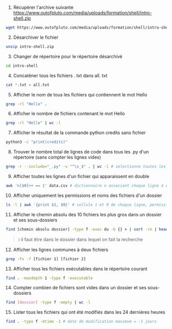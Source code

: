 1. Récupérer l'archive suivante https://www.outofpluto.com/media/uploads/formation/shell/intro-shell.zip

```sh
wget https://www.outofpluto.com/media/uploads/formation/shell/intro-shell.zip
```

2. Désarchiver le fichier

```sh
unzip intro-shell.zip
```

3. Changer de répertoire pour le répertoire désarchivé

```sh
cd intro-shell
```

4. Concaténer tous les fichiers . txt dans all. txt

```sh
cat *.txt > all.txt
```

5. Afficher le nom de tous les fichiers qui contiennent le mot Hello

```sh
grep -rl "Hello" .
```

6. Afficher le nombre de fichiers contenant le mot Hello

```sh
grep -rl "Hello" | wc -l
```

7. Afficher le résultat de la commande python credits sans fichier

```sh
python3 -c "print(credits)"
```

8. Trouver le nombre total de lignes de code dans tous les .py d'un répertoire (sans compter les lignes vides)

```sh
grep -r --include="_.py" -v "^\s_$" . | wc -l # selectionne toutes les lignes sauf celles matchant le regex
```

9. Afficher toutes les lignes d'un fichier qui apparaissent en double

```sh
awk 'n[$0]++ == 1' data.csv # dictionnaire n associant chaque ligne à un chiffre qui s'incrémente
```

10. Afficher uniquement les permissions et noms des fichiers d'un dossier

```sh
ls -l | awk '{print $1, $9}' # cellule 1 et 9 de chaque ligne, permissions et nom
```

11. Afficher le chemin absolu des 10 fichiers les plus gros dans un dossier et ses sous-dossiers

```sh
find [chemin absolu dossier] -type f -exec du -b {} + | sort -rn | head -n 10 # chemin absolu dans le find, puis on tri par taille, puis on select les 10 premiers
```

> ℹ️ il faut être dans le dossier dans lequel on fait la recherche

12. Afficher les lignes communes à deux fichiers

```sh
grep -Fx -f [fichier 1] [fichier 2]
```

13. Afficher tous les fichiers exécutables dans le répertoire courant

```sh
find . -maxdepth 1 -type f -executable
```

14. Compter combien de fichiers sont vides dans un dossier et ses sous-dossiers

```sh
find [dossier] -type f -empty | wc -l
```

15. Lister tous les fichiers qui ont été modifiés dans les 24 dernières heures

```sh
find . -type f -mtime -1 # date de modification maximum = -1 jours
```
